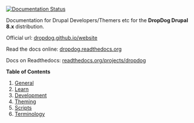 [![Documentation Status](https://readthedocs.org/projects/dropdog/badge)](http://dropdog.readthedocs.org/en/latest/?badge)

Documentation for Drupal Developers/Themers etc for the **DropDog Drupal 8.x** distribution.

Official url: [dropdog.github.io/website](http://dropdog.github.io/website/)

Read the docs online: [dropdog.readthedocs.org](http://dropdog.readthedocs.org/)

Docs on Readthedocs: [readthedocs.org/projects/dropdog](https://readthedocs.org/projects/dropdog/)

**Table of Contents**

1. [General](general)
2. [Learn](learn)
3. [Development](development)
4. [Theming](theming)
5. [Scripts](scripts)
6. [Terminology](terminology)

